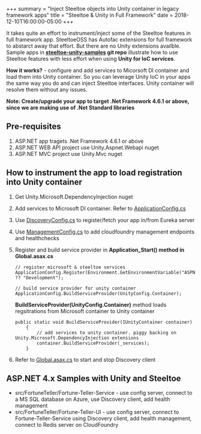 +++
summary = "Inject Steeltoe objects into Unity container in legacy framework apps"
title = "Steeltoe & Unity in Full Framework"
date = 2018-12-10T16:00:00-05:00
+++

It takes quite an effort to instrument/inject some of the Steeltoe features in full framework app. SteeltoeOSS has Autofac extensions for full framework to abstarct away that effort. But there are no Unity extensions availble. Sample apps in **[steeltoe-unity-samples](https://github.com/kolluri-rk/steeltoe-unity-sample) git repo** illustrate how to use Steeltoe features with less effort when using **Unity for IoC services**. 

**How it works?** - configure and add services to Micorsoft DI container and load them into Unity container. So you can leverage Unity IoC in your apps the same way you do and can inject Steeltoe interfaces. Unity container will resolve them without any issues. 

**Note: Create/upgrade your app to target .Net Framework 4.6.1 or above, since we are making use of .Net Standard libraries**


## Pre-requisites
1. ASP.NET app tragets .Net Framework 4.6.1 or above
1. ASP.NET WEB API project use Unity.Aspnet.Webapi nuget
1. ASP.NET MVC project use Unity.Mvc nuget


## How to instrument the app to load registration into Unity container

1. Get Unity.Microsoft.DependencyInjection nuget
1. Add services to Microsoft DI container. Refer to [ApplicationConfig.cs](https://github.com/kolluri-rk/steeltoe-unity-sample/blob/master/src/FortuneTeller/Fortune-Teller-Service/App_Start/ApplicationConfig.cs) 
1. Use [DiscoveryConfig.cs](https://github.com/kolluri-rk/steeltoe-unity-sample/blob/master/src/FortuneTeller/Fortune-Teller-Service/App_Start/DiscoveryConfig.cs) to register/fetch your app in/from Eureka server
1. Use [ManagementConfig.cs](https://github.com/kolluri-rk/steeltoe-unity-sample/blob/master/src/FortuneTeller/Fortune-Teller-Service/App_Start/ManagementConfig.cs) to add cloudfoundry management endpoints and healthchecks 
1. Register and build service provider in **Application_Start() method in Global.asax.cs**  
    ```
    // register microsoft & steeltoe services  
    ApplicationConfig.Register(Environment.GetEnvironmentVariable("ASPNET_ENVIRONMENT") ?? "Development");  
    
    // build service provider for unity container  
    ApplicationConfig.BuildServiceProvider(UnityConfig.Container);
    ```

    **BuildServiceProvider(UnityConfig.Container)** method loads regsitrations from Microsoft container to Unity container  
    ```
    public static void BuildServiceProvider(IUnityContainer container)
        {
            // add services to unity container. piggy backing on Unity.Microsoft.DependencyInjection extensions
            container.BuildServiceProvider(_services);
        }
    ```

1. Refer to [Global.asax.cs](https://github.com/kolluri-rk/steeltoe-unity-sample/blob/master/src/FortuneTeller/Fortune-Teller-Service/Global.asax.cs) to start and stop Discovery client


## ASP.NET 4.x Samples with Unity and Steeltoe 

* src/FortuneTeller/Fortune-Teller-Service - use config server, connect to a MS SQL database on Azure, use Discovery client, add health management
* src/FortuneTeller/Fortune-Teller-UI - use config server, connect to Fortune-Teller-Service using Discovery client, add health management, connect to Redis server on CloudFoundry